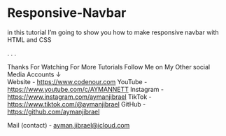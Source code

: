 # Responsive-Navbar



in this tutorial I’m going to show you how to make responsive navbar with HTML and CSS  

.
.
.  

Thanks For Watching For More Tutorials Follow Me on My Other social Media  Accounts ↓  
Website - https://www.codenour.com 
YouTube - https://www.youtube.com/c/AYMANNETT 
Instagram - https://www.instagram.com/aymanjibrael 
TikTok - https://www.tiktok.com/@aymanjibrael 
GitHub - https://github.com/aymanjibrael  

Mail (contact) - ayman.jibrael@icloud.com
